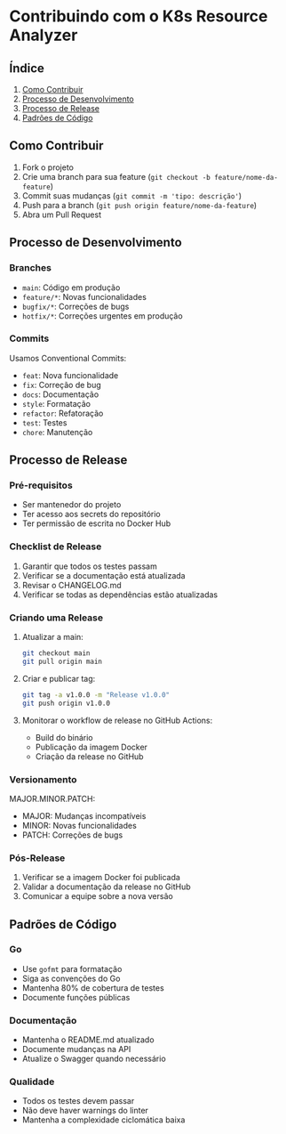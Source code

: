 # Contribuindo com o K8s Resource Analyzer

## Índice
1. [Como Contribuir](#como-contribuir)
2. [Processo de Desenvolvimento](#processo-de-desenvolvimento)
3. [Processo de Release](#processo-de-release)
4. [Padrões de Código](#padrões-de-código)

## Como Contribuir

1. Fork o projeto
2. Crie uma branch para sua feature (`git checkout -b feature/nome-da-feature`)
3. Commit suas mudanças (`git commit -m 'tipo: descrição'`)
4. Push para a branch (`git push origin feature/nome-da-feature`)
5. Abra um Pull Request

## Processo de Desenvolvimento

### Branches
- `main`: Código em produção
- `feature/*`: Novas funcionalidades
- `bugfix/*`: Correções de bugs
- `hotfix/*`: Correções urgentes em produção

### Commits
Usamos Conventional Commits:
- `feat`: Nova funcionalidade
- `fix`: Correção de bug
- `docs`: Documentação
- `style`: Formatação
- `refactor`: Refatoração
- `test`: Testes
- `chore`: Manutenção

## Processo de Release

### Pré-requisitos
- Ser mantenedor do projeto
- Ter acesso aos secrets do repositório
- Ter permissão de escrita no Docker Hub

### Checklist de Release
1. Garantir que todos os testes passam
2. Verificar se a documentação está atualizada
3. Revisar o CHANGELOG.md
4. Verificar se todas as dependências estão atualizadas

### Criando uma Release

1. Atualizar a main:
   ```bash
   git checkout main
   git pull origin main
   ```

2. Criar e publicar tag:
   ```bash
   git tag -a v1.0.0 -m "Release v1.0.0"
   git push origin v1.0.0
   ```

3. Monitorar o workflow de release no GitHub Actions:
   - Build do binário
   - Publicação da imagem Docker
   - Criação da release no GitHub

### Versionamento
MAJOR.MINOR.PATCH:
- MAJOR: Mudanças incompatíveis
- MINOR: Novas funcionalidades
- PATCH: Correções de bugs

### Pós-Release
1. Verificar se a imagem Docker foi publicada
2. Validar a documentação da release no GitHub
3. Comunicar a equipe sobre a nova versão

## Padrões de Código

### Go
- Use `gofmt` para formatação
- Siga as convenções do Go
- Mantenha 80% de cobertura de testes
- Documente funções públicas

### Documentação
- Mantenha o README.md atualizado
- Documente mudanças na API
- Atualize o Swagger quando necessário

### Qualidade
- Todos os testes devem passar
- Não deve haver warnings do linter
- Mantenha a complexidade ciclomática baixa 